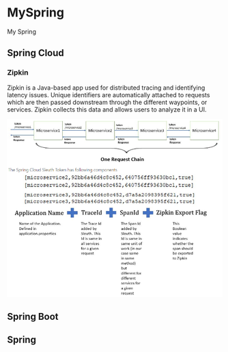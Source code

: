 # MySpring

My Spring

## Spring Cloud

### Zipkin

Zipkin is a Java-based app used for distributed tracing and identifying latency issues. Unique identifiers are automatically attached to requests which are then passed downstream through the different waypoints, or services. Zipkin collects this data and allows users to analyze it in a UI.

![1660509680601](image/README/1660509680601.png)

## Spring Boot

## Spring
